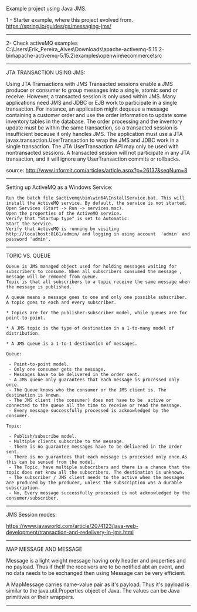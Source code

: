 Example project using Java JMS.

1 - Starter example, where this project evolved from.
https://spring.io/guides/gs/messaging-jms/

----------------------------------------------------------------------------------------

2- Check activeMQ examples
C:\Users\Erik_Pereira_Alves\Downloads\apache-activemq-5.15.2-bin\apache-activemq-5.15.2\examples\openwire\ecommerce\src

----------------------------------------------------------------------------------------
JTA TRANSACTION USING JMS:

Using JTA Transactions with JMS
Transacted sessions enable a JMS producer or consumer to group messages into a single, atomic send or receive. However, a transacted session is only used within JMS. Many applications need JMS and JDBC or EJB work to participate in a single transaction. For instance, an application might dequeue a message containing a customer order and use the order information to update some inventory tables in the database. The order processing and the inventory update must be within the same transaction, so a transacted session is insufficient because it only handles JMS. The application must use a JTA javax.transaction.UserTransaction to wrap the JMS and JDBC work in a single transaction.
The JTA UserTransaction API may only be used with nontransacted sessions. A transacted session will not participate in any JTA transaction, and it will ignore any UserTransaction commits or rollbacks.

source: http://www.informit.com/articles/article.aspx?p=26137&seqNum=8


----------------------------------------------------------------------------------------
Setting up ActiveMQ as a Windows Service:

    Run the batch file $activemq\bin\win64\InstallService.bat. This will install the ActiveMQ service. By default, the service is not started.
    Open Services (Start -> Run -> services.msc).
    Open the properties of the ActiveMQ service.
    Verify that "Startup type" is set to Automatic.
    Start the Service.
    Verify that ActiveMQ is running by visiting http://localhost:8161/admin/ and logging in using account  'admin' and password 'admin'.


----------------------------------------------------------------------------------------
TOPIC VS. QUEUE

    Queue is JMS managed object used for holding messages waiting for subscribers to consume. When all subscribers consumed the message , message will be removed from queue.
    Topic is that all subscribers to a topic receive the same message when the message is published.

    A queue means a message goes to one and only one possible subscriber. A topic goes to each and every subscriber.

    * Topics are for the publisher-subscriber model, while queues are for point-to-point.

    * A JMS topic is the type of destination in a 1-to-many model of distribution.

    * A JMS queue is a 1-to-1 destination of messages.

    Queue:

     - Point-to-point model.
     - Only one consumer gets the message.
     - Messages have to be delivered in the order sent.
     - A JMS queue only guarantees that each message is processed only once.
     - The Queue knows who the consumer or the JMS client is. The destination is known.
     - The JMS client (the consumer) does not have to be  active or connected to the queue all the time to receive or read the message.
     - Every message successfully processed is acknowledged by the consumer.

    Topic:

     - Publish/subscribe model.
     - Multiple clients subscribe to the message.
     - There is no guarantee messages have to be delivered in the order sent.
     - There is no guarantees that each message is processed only once.As this can be sensed from the model.
     - The Topic, have multiple subscribers and there is a chance that the topic does not know all the subscribers. The destination is unknown.
     - The subscriber / JMS client needs to the active when the messages are produced by the producer, unless the subscription was a durable subscription.
     - No, Every message successfully processed is not acknowledged by the consumer/subscriber.


--------------------------------------------------------------------------------------------------
JMS Session modes:

https://www.javaworld.com/article/2074123/java-web-development/transaction-and-redelivery-in-jms.html


---------------------------------------------------------------------------------------------------
MAP MESSAGE  AND MESSAGE

Message is a light weight message having only header and properties and no payload.
Thus if theIf the receivers are to be notified abt an event, and no data needs to be exchanged then using Message can be very efficient.


A MapMessage carries name-value pair as it's payload. Thus it's payload is similar to the java.util.Properties object of Java. The values can be Java primitives or their wrappers.

---------------------------------------------------------------------------------------------------